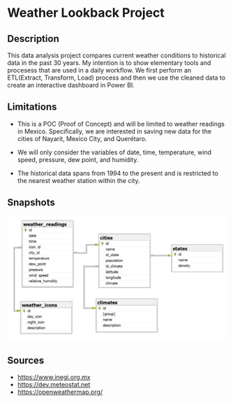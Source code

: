 # **Weather Lookback Project**

## **Description**
This data analysis project compares current weather conditions to historical data in the past 30 years. My intention is to show elementary tools and procesess that are used in a daily workflow. We first perform an ETL(Extract, Transform, Load) process and then we use the cleaned data to create an interactive dashboard in Power BI. 

## **Limitations**
-  This is a POC (Proof of Concept) and will be limited to weather readings in Mexico. Specifically, we are interested in saving new data for the cities of Nayarit, Mexico City, and Querétaro. 

-  We will only consider the variables of date, time, temperature, wind speed, pressure, dew point, and humidity. 

-  The historical data spans from 1994 to the present and is restricted to the nearest weather station within the city. 


## **Snapshots**  

![ER-diagram.png](img/ER-diagram.PNG)

## **Sources**  

-   https://www.inegi.org.mx
-   https://dev.meteostat.net
-   https://openweathermap.org/



